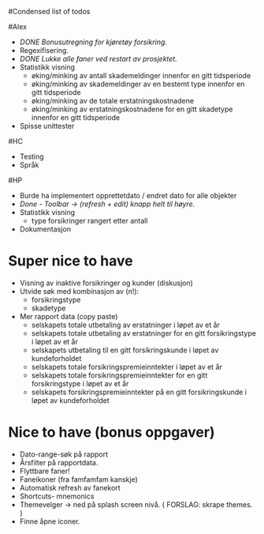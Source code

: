 #Condensed list of todos

#Alex
* *DONE Bonusutregning for kjøretøy forsikring.*
* Regexifisering.
* *DONE Lukke alle faner ved restart av prosjektet.*
* Statistikk visning
    * øking/minking av antall skademeldinger innenfor en gitt tidsperiode
    * øking/minking av skademeldinger av en bestemt type innenfor en gitt tidsperiode
    * øking/minking av de totale erstatningskostnadene
    * øking/minking av erstatningskostnadene for en gitt skadetype innenfor en gitt tidsperiode
* Spisse unittester

#HC
* Testing
* Språk

#HP
* Burde ha implementert opprettetdato / endret dato for alle objekter
* *Done - Toolbar -> (refresh + edit) knapp helt til høyre.*
* Statistikk visning
    * type forsikringer rangert etter antall
* Dokumentasjon

# Super nice to have 
* Visning av inaktive forsikringer og kunder (diskusjon)
* Utvide søk med kombinasjon av (n!):
    * forsikringstype
    * skadetype
* Mer rapport data (copy paste)
    * selskapets totale utbetaling av erstatninger i løpet av et år
    * selskapets totale utbetaling av erstatninger for en gitt forsikringstype i løpet av et år
    * selskapets utbetaling til en gitt forsikringskunde i løpet av kundeforholdet
    * selskapets totale forsikringspremieinntekter i løpet av et år
    * selskapets totale forsikringspremieinntekter for en gitt forsikringstype i løpet av et år
    * selskapets forsikringspremieinntekter på en gitt forsikringskunde i løpet av kundeforholdet

# Nice to have (bonus oppgaver)
* Dato-range-søk på rapport
* Årsfilter på rapportdata.
* Flyttbare faner!
* Faneikoner (fra famfamfam kanskje)
* Automatisk refresh av fanekort
* Shortcuts- mnemonics
* Themevelger -> ned på splash screen nivå. ( FORSLAG: skrape themes. )
* Finne åpne iconer.			

